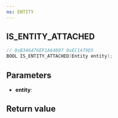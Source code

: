```yaml
---
ns: ENTITY
---
```

## IS_ENTITY_ATTACHED

```c
// 0xB346476EF1A64897 0xEC1479D5
BOOL IS_ENTITY_ATTACHED(Entity entity);
```


## Parameters
* **entity**: 

## Return value

